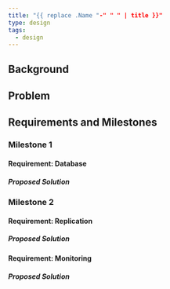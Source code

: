 ```yaml
---
title: "{{ replace .Name "-" " " | title }}"
type: design
tags:
  - design
---
```


<!-- Thanks for submitting a design proposal. These help us make sure that we stay in sync on proposed ideas. -->
<!-- There's not an approval process for these documents, they are meant to help document our thinking -->
<!-- and push us to consider how to address problems in iterative ways by defining the milestones. -->

## Background

<!-- Describe the context for the problem -->

## Problem

<!-- Actually describe the problem given the context in the "Background" section -->

## Requirements and Milestones

<!-- Document any sort of overall description for phases and the requirements of each phase -->
<!-- if it applies -->
<!-- Example: TMC is implementing a global routing tier -->

### Milestone 1

<!-- Milestones should be iterative and strive to improve upon previous phases -->
<!-- Example: create databases for global tenancy -->

#### Requirement: Database

<!-- Document the specific requirement, there can be multiple requirements per phase  -->
<!-- Example: create a database instance for global tenancy -->

##### Proposed Solution

<!-- Write your proposal to solve the requirement outlined above -->
<!-- Example: Create a database instance in our data cluster -->

### Milestone 2

<!-- Example: Replicate data across databases -->

#### Requirement: Replication

<!-- Example: set up replication for global tenancy databases across cells -->

##### Proposed Solution

<!-- Example: use logical replication with `CREATE PUBLICATION` and `CREATE SUBSCRIPTION` -->

#### Requirement: Monitoring

<!-- Example: monitor replication for global tenancy databases across cells -->

##### Proposed Solution

<!-- Example: use the `pg_replication_slots_delay_bytes` Prometheus metric to monitor for replication availability and lag -->
